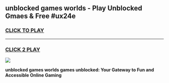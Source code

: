 
## unblocked games worlds - Play Unblocked Gmaes & Free #ux24e
<h3>
<a href="https://news.freeplayer.one?title=unblocked_games_worlds&ref=24F">CLICK TO PLAY</a></h3>
<hr>

<h3>
<a href="https://news.freeplayer.one?title=unblocked_games_worlds&ref=24F">CLICK 2 PLAY</a>
  
</h3>

<a href="https://news.freeplayer.one?title=unblocked_games_worlds&ref=24F/"><img src="https://clearcache.store/games.png"></a>


**unblocked games worlds games unblocked: Your Gateway to Fun and Accessible Online Gaming**
